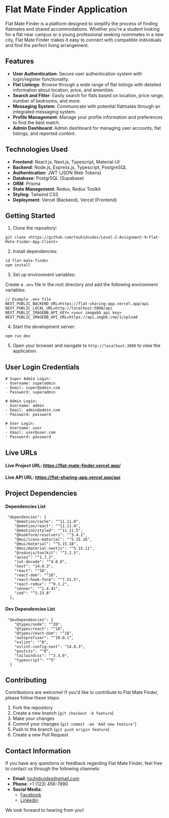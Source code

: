 # Flat Mate Finder Application

Flat Mate Finder is a platform designed to simplify the process of finding flatmates and shared accommodations. Whether you're a student looking for a flat near campus or a young professional seeking roommates in a new city, Flat Mate Finder makes it easy to connect with compatible individuals and find the perfect living arrangement.

## Features

- **User Authentication**: Secure user authentication system with login/register functionality.
- **Flat Listings**: Browse through a wide range of flat listings with detailed information about location, price, and amenities.
- **Search and Filter**: Easily search for flats based on location, price range, number of bedrooms, and more.
- **Messaging System**: Communicate with potential flatmates through an integrated messaging system.
- **Profile Management**: Manage your profile information and preferences to find the best match.
- **Admin Dashboard**: Admin dashboard for managing user accounts, flat listings, and reported content.

## Technologies Used

- **Frontend**: React.js, Next.js, Typescript, Material-UI
- **Backend**: Node.js, Express.js, Typescript, PostgreSQL
- **Authentication**: JWT (JSON Web Tokens)
- **Database**: PostgrSQL (Supabase)
- **ORM**: Prisma
- **State Management**: Redux, Redux Toolkit
- **Styling**: Tailwind CSS
- **Deployment**: Vercel (Backend), Vercel (Frontend)

## Getting Started

1. Clone the repository:

```
git clone <https://github.com/touhidcodes/Level-2-Assignment-9-Flat-Mate-Finder-App-Client>
```

2. Install dependencies:

```
cd flat-mate-finder
npm install
```

3. Set up environment variables:

Create a `.env` file in the root directory and add the following environment variables:

```
// Example .env file
NEXT_PUBLIC_BACKEND_URL=https://flat-sharing-app.vercel.app/api
NEXT_PUBLIC_LOCAL_URL=http://localhost:5000/api
NEXT_PUBLIC_IMAGEBB_API_KEY= <your imagebb api key>
NEXT_PUBLIC_IMAGEBB_API_URL=https://api.imgbb.com/1/upload
```

4. Start the development server:

```
npm run dev
```

5. Open your browser and navigate to `http://localhost:3000` to view the application.

## User Login Credentials

```
# Super Admin Login:
· Username: superadmin
· Email: super@admin.com
· Password: superadmin

# Admin Login:
· Username: admin
· Email: admin@admin.com
· Password: password

# User Login:
· Username: user
· Email: user@user.com
· Password: password

```

## Live URLs

#### Live Project URL: https://flat-mate-finder.vercel.app/

#### Live API URL: https://flat-sharing-app.vercel.app/api

## Project Dependencies

#### Dependencies List

```
 "dependencies": {
    "@emotion/cache": "^11.11.0",
    "@emotion/react": "^11.11.4",
    "@emotion/styled": "^11.11.5",
    "@hookform/resolvers": "^3.4.2",
    "@mui/icons-material": "^5.15.18",
    "@mui/material": "^5.15.18",
    "@mui/material-nextjs": "^5.15.11",
    "@reduxjs/toolkit": "^2.2.5",
    "axios": "^1.7.2",
    "jwt-decode": "^4.0.0",
    "next": "14.0.3",
    "react": "^18",
    "react-dom": "^18",
    "react-hook-form": "^7.51.5",
    "react-redux": "^9.1.2",
    "sonner": "^1.4.41",
    "zod": "^3.23.8"
  },
```

#### Dev Dependencies List

```
 "devDependencies": {
    "@types/node": "^20",
    "@types/react": "^18",
    "@types/react-dom": "^18",
    "autoprefixer": "^10.0.1",
    "eslint": "^8",
    "eslint-config-next": "14.0.3",
    "postcss": "^8",
    "tailwindcss": "^3.3.0",
    "typescript": "^5"
  }
```

## Contributing

Contributions are welcome! If you'd like to contribute to Flat Mate Finder, please follow these steps:

1. Fork the repository
2. Create a new branch (`git checkout -b feature`)
3. Make your changes
4. Commit your changes (`git commit -am 'Add new feature'`)
5. Push to the branch (`git push origin feature`)
6. Create a new Pull Request

## Contact Information

If you have any questions or feedback regarding Flat Mate Finder, feel free to contact us through the following channels:

- **Email**: [touhidcodes@gmail.com](mailto:touhidcodes@gmail.com)
- **Phone**: +1 (123) 456-7890
- **Social Media**:
  - [Facebook](https://www.facebook.com/mhrinkue)
  - [Linkedin](https://www.linkedin.com/in/touhidur-zaman/)

We look forward to hearing from you!

